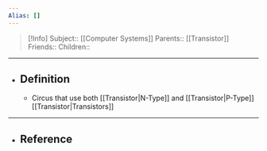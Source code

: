 ```yaml
---
Alias: []
---
```

> [!Info]
> Subject:: [[Computer Systems]]
> Parents:: [[Transistor]]
> Friends:: 
> Children:: 
---
- ## Definition
	- Circus that use both [[Transistor|N-Type]] and [[Transistor|P-Type]] [[Transistor|Transistors]]
---
- ## Reference